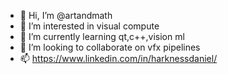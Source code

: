 - 👋 Hi, I’m @artandmath
- 👀 I’m interested in visual compute
- 🌱 I’m currently learning qt,c++,vision ml
- 💞️ I’m looking to collaborate on vfx pipelines
- 📫 https://www.linkedin.com/in/harknessdaniel/
